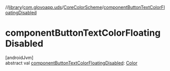 //[library](../../../index.md)/[com.glovoapp.uds](../index.md)/[CoreColorScheme](index.md)/[componentButtonTextColorFloatingDisabled](component-button-text-color-floating-disabled.md)

# componentButtonTextColorFloatingDisabled

[androidJvm]\
abstract val [componentButtonTextColorFloatingDisabled](component-button-text-color-floating-disabled.md): [Color](https://developer.android.com/reference/kotlin/androidx/compose/ui/graphics/Color.html)
